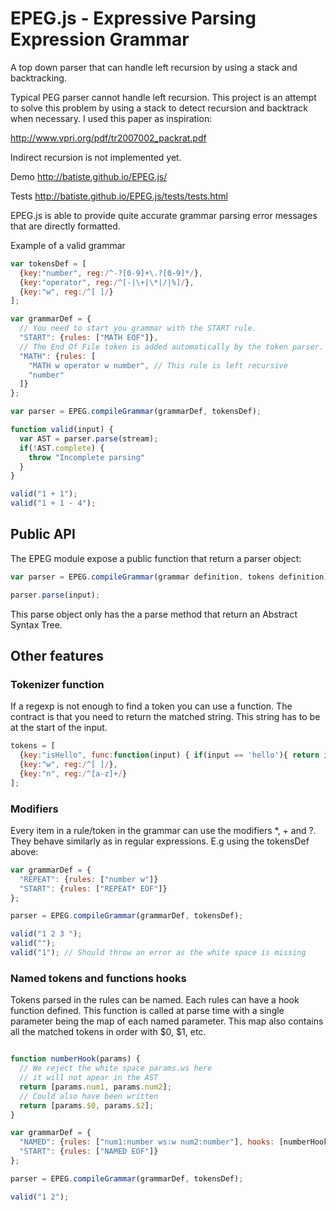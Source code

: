 EPEG.js - Expressive Parsing Expression Grammar
================================================

A top down parser that can handle left recursion by using a stack and backtracking.

Typical PEG parser cannot handle left recursion.
This project is an attempt to solve this problem by using a stack to detect recursion
and backtrack when necessary. I used this paper as inspiration:

http://www.vpri.org/pdf/tr2007002_packrat.pdf

Indirect recursion is not implemented yet.

Demo http://batiste.github.io/EPEG.js/

Tests http://batiste.github.io/EPEG.js/tests/tests.html

EPEG.js is able to provide quite accurate grammar parsing error messages that are
directly formatted.

Example of a valid grammar

```javascript
var tokensDef = [
  {key:"number", reg:/^-?[0-9]+\.?[0-9]*/},
  {key:"operator", reg:/^[-|\+|\*|/|%]/},
  {key:"w", reg:/^[ ]/}
];

var grammarDef = {
  // You need to start you grammar with the START rule.
  "START": {rules: ["MATH EOF"]},
  // The End Of File token is added automatically by the token parser.
  "MATH": {rules: [
    "MATH w operator w number", // This rule is left recursive
    "number"
  ]}
};

var parser = EPEG.compileGrammar(grammarDef, tokensDef);

function valid(input) {
  var AST = parser.parse(stream);
  if(!AST.complete) {
    throw "Incomplete parsing"
  }
}

valid("1 + 1");
valid("1 + 1 - 4");
```

## Public API

The EPEG module expose a public function that return a parser object:

```javascript
var parser = EPEG.compileGrammar(grammar definition, tokens definition);

parser.parse(input);
```

This parse object only has the a parse method that return an Abstract Syntax Tree.

## Other features

### Tokenizer function

If a regexp is not enough to find a token you can use a function.
The contract is that you need to return the matched string. This string
has to be at the start of the input.

```javascript
tokens = [
  {key:"isHello", func:function(input) { if(input == 'hello'){ return input; }} },
  {key:"w", reg:/^[ ]/},
  {key:"n", reg:/^[a-z]+/}
];
```

### Modifiers

Every item in a rule/token in the grammar can use the modifiers *, + and ?. They behave
similarly as in regular expressions. E.g using the tokensDef above:

```javascript
var grammarDef = {
  "REPEAT": {rules: ["number w"]}
  "START": {rules: ["REPEAT* EOF"]}
};

parser = EPEG.compileGrammar(grammarDef, tokensDef);

valid("1 2 3 ");
valid("");
valid("1"); // Should throw an error as the white space is missing
```

### Named tokens and functions hooks

Tokens parsed in the rules can be named. Each rules can have a hook function defined. This
function is called at parse time with a single parameter being the map of each named parameter.
This map also contains all the matched tokens in order with $0, $1, etc.

```javascript

function numberHook(params) {
  // We reject the white space params.ws here
  // it will not apear in the AST
  return [params.num1, params.num2];
  // Could also have been written
  return [params.$0, params.$2];
}

var grammarDef = {
  "NAMED": {rules: ["num1:number ws:w num2:number"], hooks: [numberHook]},
  "START": {rules: ["NAMED EOF"]}
};

parser = EPEG.compileGrammar(grammarDef, tokensDef);

valid("1 2");
```

